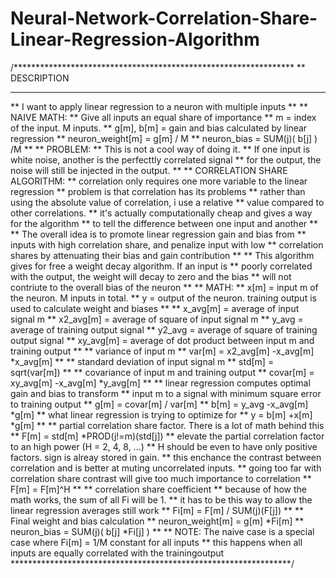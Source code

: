 # Neural-Network-Correlation-Share-Linear-Regression-Algorithm
/****************************************************************
**	DESCRIPTION
****************************************************************
**  I want to apply linear regression to a neuron with multiple inputs
**
**  NAIVE MATH:
**  Give all inputs an equal share of importance
**  m = index of the input. M inputs.
**  g[m], b[m] = gain and bias calculated by linear regression
**  neuron_weight[m] = g[m] / M
**  neuron_bias = SUM(j)( b[j] ) /M
**
**  PROBLEM:
**  This is not a cool way of doing it.
**  If one input is white noise, another is the perfecttly correlated signal
**  for the output, the noise will still be injected in the output.
**
**  CORRELATION SHARE ALGORITHM:
**  correlation only requires one more variable to the linear regression
**  problem is that correlation has its problems
**  rather than using the absolute value of correlation, i use a relative
**  value compared to other correlations.
**  it's actually computationally cheap and gives a way for the algorithm
**  to tell the difference between one input and another
**
**  The overall idea is to promote linear regression gain and bias from
**  inputs with high correlation share, and penalize input with low
**  correlation shares by attenuating their bias and gain contribution
**
**  This algorithm gives for free a weight decay algorithm. If an input is
**  poorly correlated with the output, the weight will decay to zero and the bias
**  will not contriute to the overall bias of the neuron
**
**  MATH:
**  x[m]        = input m of the neuron. M inputs in total.
**  y           = output of the neuron. training output is used to calculate weight and biases
**
**  x_avg[m]    = average of input signal m
**  x2_avg[m]   = average of square of input signal m
**  y_avg       = average of training output signal
**  y2_avg      = average of square of training output signal
**  xy_avg[m]   = average of dot product between input m and training output
**
**  variance of input m
**  var[m] = x2_avg[m] -x_avg[m] *x_avg[m]
**
**  standard deviation of input signal m
**  std[m] = sqrt(var[m])
**
**  covariance of input m and training output
**  covar[m] = xy_avg[m] -x_avg[m] *y_avg[m]
**
**  linear regression computes optimal gain and bias to transform
**  input m to a signal with minimum square error to training output
**  g[m] = covar[m] / var[m]
**  b[m] = y_avg -x_avg[m] *g[m]
**  what linear regression is trying to optimize for
**  y = b[m] +x[m] *g[m]
**
**  partial correlation share factor. There is a lot of math behind this
**  F[m] = std[m] *PROD(j!=m)(std[j])
**  elevate the partial correlation factor to an high power (H = 2, 4, 8, ...)
**  H should be even to have only positive factors. sign is alreay stored in gain.
**  this enchance the contrast between correlation and is better at muting uncorrelated inputs.
**  going too far with correlation share contrast will give too much importance to correlation
**  F[m] = F[m]^H
**
**  correlation share coefficient
**  because of how the math works, the sum of all Fi will be 1.
**  it has to be this way to allow the linear regression averages still work
**  Fi[m] = F[m] / SUM(j)(F[j])
**
**  Final weight and bias calculation
**  neuron_weight[m] = g[m] *Fi[m]
**  neuron_bias = SUM(j)( b[j] *Fi[j] )
**
**  NOTE: The naive case is a special case where Fi[m] = 1/M constant for all inputs
**  this happens when all inputs are equally correlated with the trainingoutput
****************************************************************/
